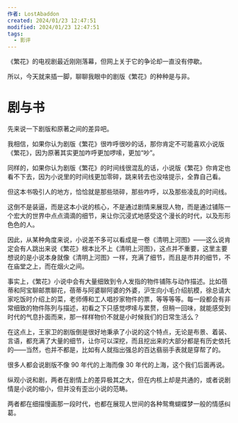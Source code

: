 ```yaml
---
作者: LostAbaddon
created: 2024/01/23 12:47:51
modified: 2024/01/23 12:47:51
tags:
  - 影评
---
```


《繁花》的电视剧最近刚刚落幕，但网上关于它的争论却一直没有停歇。

所以，今天就来插一脚，聊聊我眼中的剧版《繁花》的种种是与非。

# 剧与书

先来说一下剧版和原著之间的差异吧。

我相信，如果你认为剧版《繁花》很咋呼很吵的话，那你肯定不可能喜欢小说版《繁花》，因为原著其实更加咋呼更加啰嗦，更加“吵”。

同样的，如果你认为剧版《繁花》的时间线很混乱的话，小说版《繁花》你肯定也看不下去，因为小说里的时间线更加零碎，跳来转去也没啥提示，全靠自己看。

但这本书吸引人的地方，恰恰就是那些琐碎，那些咋呼，以及那些凌乱的时间线。

这倒不是装逼，而是这本小说的核心，不是通过剧情来展现人物，而是通过铺陈一个宏大的世界中点点滴滴的细节，来让你沉浸式地感受这个漫长的时代，以及形形色色的人。

因此，从某种角度来说，小说差不多可以看成是一卷《清明上河图》——这么说肯定会有人跳出来说《繁花》根本比不上《清明上河图》，这点并不重要，这里主要想说的是小说本身就像《清明上河图》一样，充满了细节，而且是市井的细节，不在庙堂之上，而在烟火之间。

事实上，《繁花》小说中会有大量细致到令人发指的物件铺陈与动作描述。比如蓓蒂和阿宝聊邮票聊花，蓓蒂与阿婆聊阿婆的外婆，沪生向小毛介绍航模，徐总请大家吃饭时介绍上的菜，老师傅和工人唱抄家物件的票，等等等等。每一段都会有非常细致的物件陈列与描述，初看之下只感觉啰嗦与累赘，但稍一回味，就能感受到时代的气息扑面而来，那一样样物价不就是小时候我们的日常生活么？

在这点上，王家卫的剧版倒是很好地秉承了小说的这个特点，无论是布景、着装、言语，都充满了大量的细节，让你可以深挖，而且挖出来的大部分都是有历史依托的——当然，也并不都是，比如有人就指出强总的百达翡丽手表就是穿帮了的。

很多人都会说剧版不像 90 年代的上海而像 30 年代的上海，这个我们后面再说。

纵观小说和剧，两者在剧情上的差异极其之大，但在内核上却是共通的，或者说剧情是小说的缩小，但并没有歪出小说的范畴。

两者都在细描慢画那一段时代，也都在展现人世间的各种鸳鸯蝴蝶梦一般的情感纠葛。


